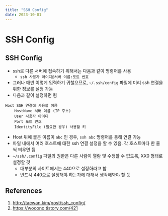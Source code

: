 ```yaml
---
title: "SSH Config"
date: 2023-10-01
---
```


# SSH Config

## SSH Config

- ssh로 다른 서버에 접속하기 위해서는 다음과 같이 명령어를 사용
  - `ssh 사용자 아이디@서버 이름:포트 번호`
- 그러나 매번 이렇게 입력하기 귀찮으므로, `~/.ssh/config` 파일에 미리 ssh 연결을 위한 정보를 설정 가능
- 다음과 같이 설정하면 됨
```
Host SSH 연결에 사용할 이름
    HostName 서버 이름 (IP 주소)
    User 사용자 아이디
    Port 포트 번호
    IdentityFile (필요한 경우) 사용할 키
```
- Host 뒤에 붙은 이름이 `abc` 인 경우, `ssh abc` 명령어를 통해 연결 가능 
- 파일 내에서 여러 호스트애 대한 ssh 연결 설정을 할 수 있음. 각 호스트마다 한 줄씩 띄우면 됨
- `~/ssh/.config` 파일의 권한은 다른 사람이 열람 및 수정할 수 없도록, XX0 형태로 설정할 것
  - 대부분의 사이트에서는 440으로 설정하라고 함
  - 반드시 440으로 설정해야 하는가에 대해서 생각해봐야 할 듯    

## References

1. http://taewan.kim/post/ssh_config/
2. https://wooono.tistory.com/421
